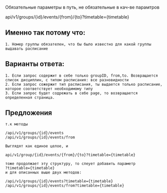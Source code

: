﻿Обязательные параметры в путь, не обязательные в кач-ве парамтров

api/v1/groups/{id}/events/{from}/{to}?timetable={timetable}

## Именно так потому что:
	1. Номер группы обязателен, что бы было известно для какой группы выдавать расписание
	
## Варианты ответа:
	1. Если запрос содержит в себе только groupID, from,to. Возвращается список дисциплин, с типом расписания: все разновидности
	2. Если запрос сожержит тип расписания, ты выдается только расписание, которое соответствует необходимому типу
	3. Если запрос будет содрежать в себе page, то возвращается определенная страница. 

## Предложения
	т.к методы 
	
	/api/v1/groups/{id}/events
    /api/v1/groups/{id}/events/from

	Выглядят как единое целое, и 
	
	api/v1/group/{id}/events/{from}/{to}?timetable={timetable}
	
	тоже продолжает эту структуру, то слеует добавить параметр 
	?timetable={timetable}
	и для описанных выше двух методов:

	/api/v1/groups/{id}/events?timetable={timetable}
	/api/v1/groups/{id}/events/from?timetable={timetable}
